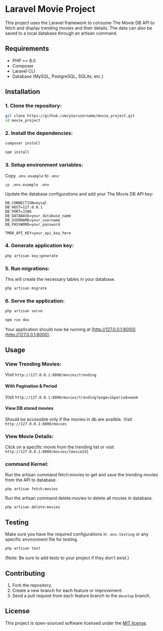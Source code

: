 
# Laravel Movie Project

This project uses the Laravel framework to consume The Movie DB API to fetch and display trending movies and their details. The data can also be saved to a local database through an artisan command.

## Requirements
- PHP >= 8.0
- Composer
- Laravel CLI
- Database (MySQL, PostgreSQL, SQLite, etc.)

## Installation

### 1. Clone the repository:

```bash
git clone https://github.com/yourusername/movie_project.git
cd movie_project
```

### 2. Install the dependencies:

```bash
composer install
```

```bash
npm install
```

### 3. Setup environment variables:

Copy `.env.example` to `.env`:

```bash
cp .env.example .env
```

Update the database configurations and add your The Movie DB API key:

```env
DB_CONNECTION=mysql
DB_HOST=127.0.0.1
DB_PORT=3306
DB_DATABASE=your_database_name
DB_USERNAME=your_username
DB_PASSWORD=your_password

TMDB_API_KEY=your_api_key_here
```

### 4. Generate application key:

```bash
php artisan key:generate
```

### 5. Run migrations:

This will create the necessary tables in your database.

```bash
php artisan migrate
```

### 6. Serve the application:

```bash
php artisan serve
```

```bash
npm run dev
```

Your application should now be running at [http://127.0.0.1:8000](http://127.0.0.1:8000).

## Usage

### View Trending Movies:

Visit `http://127.0.0.1:8000/movies/trending`

#### With Pagination & Period

Visit `http://127.0.0.1:8000/movies/trending?page=1&period=week`

#### View DB stored movies

Should be accessible only if the movies in db are availble.
Visit `http://127.0.0.1:8000/movies`

### View Movie Details:

Click on a specific movie from the trending list or visit `http://127.0.0.1:8000/movies/{movieId}`

### command Kernel:

Run the artisan command fetch:movies to get and save the trending movies from the API to database.

```Bath
php artisan fetch:movies
```

Run the artisan command delete:movies to delete all movies in database.

```Bath
php artisan delete:movies
```

## Testing

Make sure you have the required configurations in `.env.testing` or any specific environment file for testing.

```bash
php artisan test
```

(Note: Be sure to add tests to your project if they don't exist.)

## Contributing

1. Fork the repository.
2. Create a new branch for each feature or improvement.
3. Send a pull request from each feature branch to the `develop` branch.

## License

This project is open-sourced software licensed under the [MIT license](https://opensource.org/licenses/MIT).